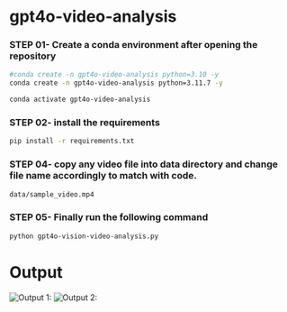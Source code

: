 # gpt4o-video-analysis

### STEP 01- Create a conda environment after opening the repository

```bash
#conda create -n gpt4o-video-analysis python=3.10 -y
conda create -n gpt4o-video-analysis python=3.11.7 -y
```

```bash
conda activate gpt4o-video-analysis
```


### STEP 02- install the requirements
```bash
pip install -r requirements.txt
```

### STEP 04- copy any video file into data directory and change file name accordingly to match with code.

```bash
data/sample_video.mp4
```

### STEP 05- Finally run the following command

```bash
python gpt4o-vision-video-analysis.py
```

# Output

![Output 1: ](https://github.com/skramana1973/gpt4o-video-analysis/tree/main/output/output1.png)
![Output 2: ](https://github.com/skramana1973/gpt4o-video-analysis/tree/main/output/output2.png)

